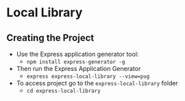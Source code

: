 # Local Library

## Creating the Project
- Use the Express application generator tool:
    - ``npm install express-generator -g``
- Then run the Express Application Generator
    - ``express express-local-library --view=pug``
- To access project go to the ``express-local-library`` folder
    - ``cd express-local-library``